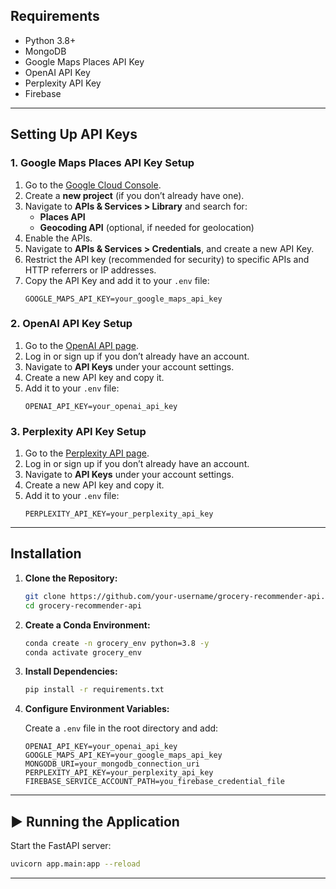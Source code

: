 
## Requirements

- Python 3.8+
- MongoDB
- Google Maps Places API Key
- OpenAI API Key
- Perplexity API Key
- Firebase

---

## Setting Up API Keys

### 1. **Google Maps Places API Key Setup**

1. Go to the [Google Cloud Console](https://console.cloud.google.com/).
2. Create a **new project** (if you don’t already have one).
3. Navigate to **APIs & Services > Library** and search for:
   - **Places API**
   - **Geocoding API** (optional, if needed for geolocation)
4. Enable the APIs.
5. Navigate to **APIs & Services > Credentials**, and create a new API Key.
6. Restrict the API key (recommended for security) to specific APIs and HTTP referrers or IP addresses.
7. Copy the API Key and add it to your `.env` file:
   ```plaintext
   GOOGLE_MAPS_API_KEY=your_google_maps_api_key
   ```

### 2. **OpenAI API Key Setup**

1. Go to the [OpenAI API page](https://platform.openai.com/signup).
2. Log in or sign up if you don’t already have an account.
3. Navigate to **API Keys** under your account settings.
4. Create a new API key and copy it.
5. Add it to your `.env` file:
   ```plaintext
   OPENAI_API_KEY=your_openai_api_key
   ```

### 3. **Perplexity API Key Setup**

1. Go to the [Perplexity API page](https://www.perplexity.ai/).  
2. Log in or sign up if you don’t already have an account.  
3. Navigate to **API Keys** under your account settings.  
4. Create a new API key and copy it.  
5. Add it to your `.env` file:  
   ```plaintext
   PERPLEXITY_API_KEY=your_perplexity_api_key
   ```


---

## Installation

1. **Clone the Repository:**

   ```bash
   git clone https://github.com/your-username/grocery-recommender-api.git
   cd grocery-recommender-api
   ```

2. **Create a Conda Environment:**

   ```bash
   conda create -n grocery_env python=3.8 -y
   conda activate grocery_env
   ```

3. **Install Dependencies:**

   ```bash
   pip install -r requirements.txt
   ```

4. **Configure Environment Variables:**

   Create a `.env` file in the root directory and add:

   ```plaintext
   OPENAI_API_KEY=your_openai_api_key
   GOOGLE_MAPS_API_KEY=your_google_maps_api_key
   MONGODB_URI=your_mongodb_connection_uri
   PERPLEXITY_API_KEY=your_perplexity_api_key
   FIREBASE_SERVICE_ACCOUNT_PATH=you_firebase_credential_file
   ```

---

## ▶️ Running the Application

Start the FastAPI server:

```bash
uvicorn app.main:app --reload
```

---
